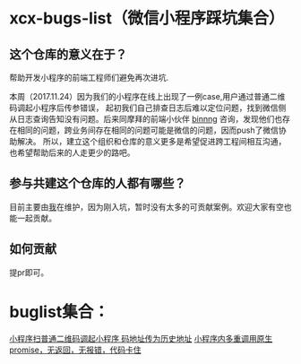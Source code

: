 # xcx-bugs-list（微信小程序踩坑集合）

## 这个仓库的意义在于？
帮助开发小程序的前端工程师们避免再次进坑.

本周（2017.11.24）因为我们的小程序在线上出现了一例case,用户通过普通二维码调起小程序后传参错误，
起初我们自己排查日志后难以定位问题，找到微信侧从日志查询告知没有问题。后来同摩拜的前端小伙伴  [binnng](https://github.com/binnng) 
咨询，发现他们也存在相同的问题，跨业务间存在相同的问题可能是微信的问题，因而push了微信协助解决。
所以，建立这个组织和仓库的意义更多是希望促进跨工程间相互沟通，也希望帮助后来的人走更少的路吧。


## 参与共建这个仓库的人都有哪些？
目前主要由[我](https://github.com/chenyaoswu)在维护，因为刚入坑，暂时没有太多的可贡献案例。欢迎大家有空也能一起贡献。

## 如何贡献
提pr即可。



# buglist集合：

[小程序扫普通二维码调起小程序 码地址传为历史地址](./qrcode-history.md)
[小程序内多重调用原生promise，无返回，无报错，代码卡住](./multiple-promise-block.md)


